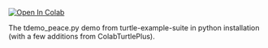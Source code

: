[![Open In Colab](https://colab.research.google.com/assets/colab-badge.svg)](https://colab.research.google.com/github/mathriddle/ColabTurtlePlus/blob/main/examples/files/tdemo_peace.ipynb)

The tdemo_peace.py demo from turtle-example-suite in python installation (with a few additions from ColabTurtlePlus).
